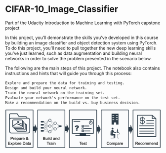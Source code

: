 # CIFAR-10_Image_Classifier

Part of the Udacity Introduction to Machine Learning with PyTorch capstone project

In this project, you'll demonstrate the skills you’ve developed in this course by building an image classifier and object detection system using PyTorch. To do this project, you'll need to pull together the new deep learning skills you've just learned, such as data augmentation and building neural networks in order to solve the problem presented in the scenario below.


The following are the main steps of this project. The notebook also contains instructions and hints that will guide you through this process:

    Explore and prepare the data for training and testing.
    Design and build your neural network.
    Train the neural network on the training set.
    Evaluate your network's performance on the test set.
    Make a recommendation on the build vs. buy business decision.


![alt text](screen-shot-2021-01-14-at-7.53.37-am.png)